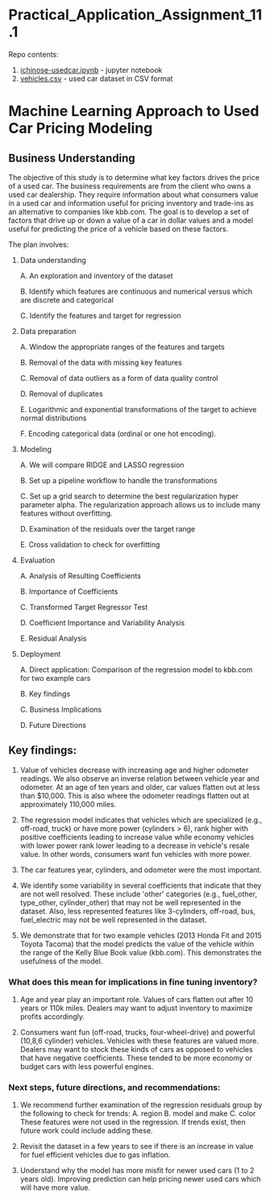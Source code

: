 # Practical_Application_Assignment_11.1

Repo contents:
1. [ichinose-usedcar.ipynb](ichinose-usedcar.ipynb) - jupyter notebook
2. [vehicles.csv](vehicles.csv) - used car dataset in CSV format

# Machine Learning Approach to Used Car Pricing Modeling

## Business Understanding

The objective of this study is to determine what key factors drives the price of a used car. The business requirements are from the client who owns a used car dealership. They require information about what consumers value in a used car and information useful for pricing inventory and trade-ins as an alternative to companies like kbb.com. The goal is to develop a set of factors that drive up or down a value of a car in dollar values and a model useful for predicting the price of a vehicle based on these factors.

The plan involves:

1. Data understanding

    A. An exploration and inventory of the dataset 

    B. Identify which features are continuous and numerical versus which are discrete and categorical

    C. Identify the features and target for regression

2. Data preparation

    A. Window the appropriate ranges of the features and targets

    B. Removal of the data with missing key features

    C. Removal of data outliers as a form of data quality control 

    D. Removal of duplicates 

    E. Logarithmic and exponential transformations of the target to achieve normal distributions

    F. Encoding categorical data (ordinal or one hot encoding).

3. Modeling

    A. We will compare RIDGE and LASSO regression

    B. Set up a pipeline workflow to handle the transformations

    C. Set up a grid search to determine the best regularization hyper parameter alpha. The regularization approach allows us to include many features without overfitting.

    D. Examination of the residuals over the target range

    E. Cross validation to check for overfitting

4. Evaluation

    A. Analysis of Resulting Coefficients

    B. Importance of Coefficients

    C. Transformed Target Regressor Test

    D. Coefficient Importance and Variability Analysis

    E. Residual Analysis

5. Deployment

    A. Direct application: Comparison of the regression model to kbb.com for two example cars 

    B. Key findings

    C. Business Implications

    D. Future Directions

## Key findings:

1. Value of vehicles decrease with increasing age and higher odometer readings. We also observe an inverse relation between vehicle year and odometer. At an age of ten years and older, car values flatten out at less than $10,000. This is also where the odometer readings flatten out at approximately 110,000 miles.

2. The regression model indicates that vehicles which are specialized (e.g., off-road, truck) or have more power (cylinders > 6), rank higher with positive coefficients leading to increase value while economy vehicles with lower power rank lower leading to a decrease in vehicle's resale value. In other words, consumers want fun vehicles with more power. 

3. The car features year, cylinders, and odometer were the most important.

4. We identify some variability in several coefficients that indicate that they are not well resolved. These include 'other' categories (e.g., fuel_other, type_other, cylinder_other) that may not be well represented in the dataset. Also, less represented features like 3-cylinders, off-road, bus, fuel_electric may not be well represented in the dataset.

5. We demonstrate that for two example vehicles (2013 Honda Fit and 2015 Toyota Tacoma) that the model predicts the value of the vehicle within the range of the Kelly Blue Book value (kbb.com). This demonstrates the usefulness of the model.

### What does this mean for implications in fine tuning inventory?

1. Age and year play an important role. Values of cars flatten out after 10 years or 110k miles. Dealers may want to adjust inventory to maximize profits accordingly.

2. Consumers want fun (off-road, trucks, four-wheel-drive) and powerful (10,8,6 cylinder) vehicles. Vehicles with these features are valued more. Dealers may want to stock these kinds of cars as opposed to vehicles that have negative coefficients. These tended to be more economy or budget cars with less powerful engines.

### Next steps, future directions, and recommendations:

1. We recommend further examination of the regression residuals group by the following to check for trends:
  A. region
  B. model and make
  C. color
  These features were not used in the regression. If trends exist, then future work could include adding these.

2. Revisit the dataset in a few years to see if there is an increase in value for fuel efficient vehicles due to gas inflation.

3. Understand why the model has more misfit for newer used cars (1 to 2 years old). Improving prediction can help pricing newer used cars which will have more value.
